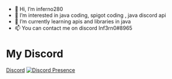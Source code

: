 - 👋 Hi, I’m inferno280
- 👀 I’m interested in java coding, spigot coding , java discord api
- 🌱 I’m currently learning apis and libraries in java
- 📫 You can contact me on discord Inf3rn0#8965
# My Discord

[Discord](https://discord.com/users/688237610636017714)
[![Discord Presence](https://lanyard-profile-readme.vercel.app/api/688237610636017714)](https://discord.com/users/688237610636017714)

<!---
inferno280/inferno280 is a ✨ special ✨ repository because its `README.md` (this file) appears on your GitHub profile.
You can click the Preview link to take a look at your changes.
--->
